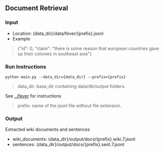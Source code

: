 ## Document Retrieval

### Input

- Location: {data_dir}/data/fever/{prefix}.jsonl  
- Example

> {"id": 0, "claim": "there is some reason that european countries gave up their colonies in southeast asia"}


### Run Instructions
```
python main.py --data_dir={data_dir} --prefix={prefix}
```

> data_dir: base_dir containing data/db/output folders. 

See [../fever](/fever/) for instructions   
> prefix: name of the jsonl file without file extension.

### Output
Extracted wiki documents and sentences   
- wiki_documents: {data_dir}/output/docs/{prefix}.wiki.7.jsonl   
- sentences: {data_dir}/output/docs/{prefix}.sent.7.jsonl

